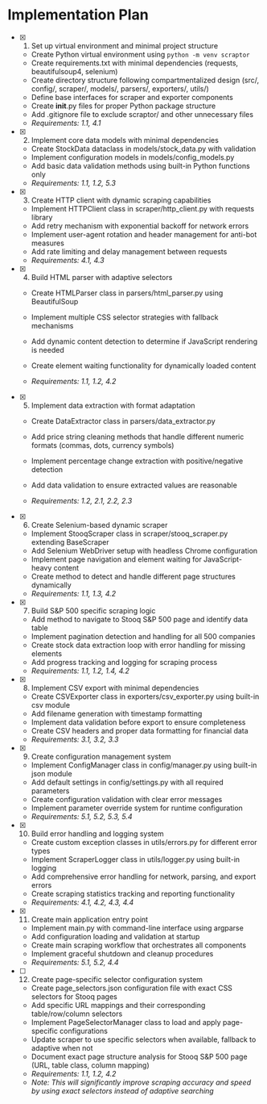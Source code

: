 # Implementation Plan

- [x] 1. Set up virtual environment and minimal project structure



  - Create Python virtual environment using `python -m venv scraptor`
  - Create requirements.txt with minimal dependencies (requests, beautifulsoup4, selenium)
  - Create directory structure following compartmentalized design (src/, config/, scraper/, models/, parsers/, exporters/, utils/)
  - Define base interfaces for scraper and exporter components
  - Create __init__.py files for proper Python package structure
  - Add .gitignore file to exclude scraptor/ and other unnecessary files
  - _Requirements: 1.1, 4.1_

- [x] 2. Implement core data models with minimal dependencies



  - Create StockData dataclass in models/stock_data.py with validation
  - Implement configuration models in models/config_models.py
  - Add basic data validation methods using built-in Python functions only
  - _Requirements: 1.1, 1.2, 5.3_

- [x] 3. Create HTTP client with dynamic scraping capabilities



  - Implement HTTPClient class in scraper/http_client.py with requests library
  - Add retry mechanism with exponential backoff for network errors
  - Implement user-agent rotation and header management for anti-bot measures
  - Add rate limiting and delay management between requests
  - _Requirements: 4.1, 4.3_




- [x] 4. Build HTML parser with adaptive selectors

  - Create HTMLParser class in parsers/html_parser.py using BeautifulSoup
  - Implement multiple CSS selector strategies with fallback mechanisms
  - Add dynamic content detection to determine if JavaScript rendering is needed



  - Create element waiting functionality for dynamically loaded content
  - _Requirements: 1.1, 1.2, 4.2_

- [x] 5. Implement data extraction with format adaptation



  - Create DataExtractor class in parsers/data_extractor.py
  - Add price string cleaning methods that handle different numeric formats (commas, dots, currency symbols)
  - Implement percentage change extraction with positive/negative detection
  - Add data validation to ensure extracted values are reasonable



  - _Requirements: 1.2, 2.1, 2.2, 2.3_

- [x] 6. Create Selenium-based dynamic scraper

  - Implement StooqScraper class in scraper/stooq_scraper.py extending BaseScraper
  - Add Selenium WebDriver setup with headless Chrome configuration
  - Implement page navigation and element waiting for JavaScript-heavy content
  - Create method to detect and handle different page structures dynamically
  - _Requirements: 1.1, 1.3, 4.2_

- [x] 7. Build S&P 500 specific scraping logic


  - Add method to navigate to Stooq S&P 500 page and identify data table
  - Implement pagination detection and handling for all 500 companies
  - Create stock data extraction loop with error handling for missing elements
  - Add progress tracking and logging for scraping process
  - _Requirements: 1.1, 1.2, 1.4, 4.2_

- [x] 8. Implement CSV export with minimal dependencies



  - Create CSVExporter class in exporters/csv_exporter.py using built-in csv module
  - Add filename generation with timestamp formatting
  - Implement data validation before export to ensure completeness
  - Create CSV headers and proper data formatting for financial data
  - _Requirements: 3.1, 3.2, 3.3_

- [x] 9. Create configuration management system



  - Implement ConfigManager class in config/manager.py using built-in json module
  - Add default settings in config/settings.py with all required parameters
  - Create configuration validation with clear error messages
  - Implement parameter override system for runtime configuration
  - _Requirements: 5.1, 5.2, 5.3, 5.4_

- [x] 10. Build error handling and logging system



  - Create custom exception classes in utils/errors.py for different error types
  - Implement ScraperLogger class in utils/logger.py using built-in logging
  - Add comprehensive error handling for network, parsing, and export errors
  - Create scraping statistics tracking and reporting functionality
  - _Requirements: 4.1, 4.2, 4.3, 4.4_

- [x] 11. Create main application entry point



  - Implement main.py with command-line interface using argparse
  - Add configuration loading and validation at startup
  - Create main scraping workflow that orchestrates all components
  - Implement graceful shutdown and cleanup procedures
  - _Requirements: 5.1, 5.2, 4.4_

- [ ] 12. Create page-specific selector configuration system
  - Create page_selectors.json configuration file with exact CSS selectors for Stooq pages
  - Add specific URL mappings and their corresponding table/row/column selectors
  - Implement PageSelectorManager class to load and apply page-specific configurations
  - Update scraper to use specific selectors when available, fallback to adaptive when not
  - Document exact page structure analysis for Stooq S&P 500 page (URL, table class, column mapping)
  - _Requirements: 1.1, 1.2, 4.2_
  - _Note: This will significantly improve scraping accuracy and speed by using exact selectors instead of adaptive searching_